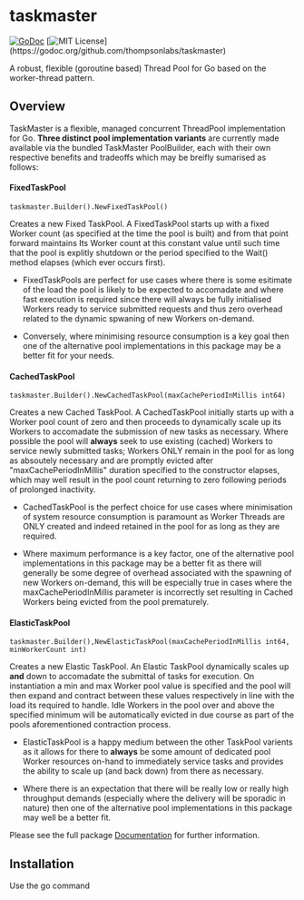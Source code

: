 # taskmaster
[![GoDoc](https://godoc.org/github.com/thompsonlabs/taskmaster?status.png)](https://godoc.org/github.com/thompsonlabs/taskmaster)
[![MIT License](https://img.shields.io/apm/l/atomic-design-ui.svg?)](https://godoc.org/github.com/thompsonlabs/taskmaster)

A robust, flexible (goroutine based) Thread Pool for Go based on the worker-thread pattern. 

## Overview

TaskMaster is a flexible, managed concurrent ThreadPool implementation for Go. **Three distinct pool implementation variants** are currently
made available via the bundled TaskMaster PoolBuilder, each with their own respective benefits and tradeoffs which may be breifly sumarised as follows:

#### FixedTaskPool

```
taskmaster.Builder().NewFixedTaskPool()
```
Creates a new Fixed TaskPool. A FixedTaskPool starts up with a fixed Worker count (as specified at the time the pool is built) and from that point forward maintains Its Worker count at this constant value until such time that the pool is explitly shutdown or the period specified to the Wait() method elapses (which ever occurs first).

*    FixedTaskPools are perfect for use cases where there is some esitimate of the load the
     pool is likely to be expected to accomadate and where fast execution is required since
     there will always be fully initialised Workers ready to service submitted requests and thus
     zero overhead related to the dynamic spwaning of new Workers on-demand.

*    Conversely, where minimising resource consumption is a key goal then one of the alternative
     pool implementations in this package may be a better fit for your needs.


#### CachedTaskPool

```
taskmaster.Builder().NewCachedTaskPool(maxCachePeriodInMillis int64)
```
Creates a new Cached TaskPool. A CachedTaskPool initially starts up with a Worker pool count of zero and then proceeds to dynamically scale up its Workers to accomadate the submission of new tasks as necessary. Where possible the pool will **always** seek to use existing (cached) Workers to service newly submitted tasks; Workers ONLY remain in the pool for as long as absoutely necessary and are promptly evicted after "maxCachePeriodInMillis" duration specified to the constructor elapses, which may well result in the pool count returning to zero following periods of prolonged inactivity.

*    CachedTaskPool is the perfect choice for use cases where minimisation of system resource
     consumption is paramount as Worker Threads are ONLY created and indeed retained in the pool for as
     long as they are required.

*    Where maximum performance is a key factor, one of the alternative pool implementations in this package may be a better
     fit as there will generally be some degree of overhead associated with the spawning of new Workers on-demand,
     this will be especially true in cases where the maxCachePeriodInMillis parameter is incorrectly set resulting in
     Cached Workers being evicted from the pool prematurely.


#### ElasticTaskPool

```
taskmaster.Builder(),NewElasticTaskPool(maxCachePeriodInMillis int64, minWorkerCount int)
```
Creates a new Elastic TaskPool. An Elastic TaskPool dynamically scales up **and** down to accomadate the submittal of tasks for execution. On instantiation a min and max Worker pool value is specified and the pool will then expand and contract between these values respectively in line with the load its required to handle. Idle Workers in the pool over and above the specified minimum will be automatically evicted in due course as part of the pools aforementioned contraction process.

*    ElasticTaskPool is a happy medium between the other TaskPool varients as it allows for there to **always** be some amount 
     of dedicated pool Worker resources on-hand to immediately service tasks and provides the ability to scale up (and back down) from there as necessary.

*    Where there is an expectation that there will be really low or really high throughput demands (especially where the delivery will be sporadic
     in nature) then one of the alternative pool implementations in this package may well be a better fit.

Please see the full package [Documentation](https://godoc.org/github.com/thompsonlabs/taskmaster) for further information.


## Installation

Use the go command



















